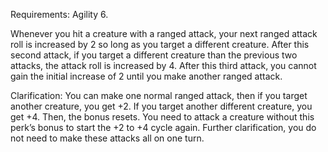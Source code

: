 Requirements: Agility 6.

Whenever you hit a creature with a ranged attack, your next ranged attack roll is increased by 2 so long as you target a different creature. After this second attack, if you target a different creature than the previous two attacks, the attack roll is increased by 4. After this third attack, you cannot gain the initial increase of 2 until you make another ranged attack. 

Clarification: You can make one normal ranged attack, then if you target another creature, you get +2. If you target another different creature, you get +4. Then, the bonus resets. You need to attack a creature without this perk’s bonus to start the +2 to +4 cycle again. Further clarification, you do not need to make these attacks all on one turn.